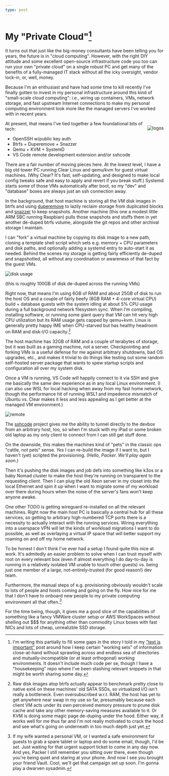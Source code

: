 ```yaml
---
type: post
---
```

# My "Private Cloud"[^1]

It turns out that just like the big-money consultants have been telling you for years, the future is in "cloud computing". However, with the right DIY attitude and some excellent open-source infrastructure code you too can run your own "private cloud" on a single robust PC and get many of the benefits of a fully-managed IT stack without all the icky oversight, vendor lock-in, or, well, money.

Because I'm an enthusiast and have had some time to kill recently I've finally gotten to invest in my personal infrastructure around this kind of "small-scale cloud computing": i.e., wiring up containers, VMs, network storage, and fast upstream Internet connections to make my personal computing environment look more like the managed servers I've worked with in recent years.

<div style="float: right">

![logos](/images/private-cloud-logos.png)

</div>

At present, that means I've tied together a few foundational bits of tech:

* OpenSSH w/public key auth
* Btrfs + Duperemove + Snazzer
* Qemu + KVM + SystemD
* VS Code remote development extension and/or sshcode

There are a fair number of moving pieces here. At the lowest level, I have a big old tower PC running Clear Linux and qemu/kvm for guest virtual machines. (Why Clear? It's fast, self-updating, and designed to make local config tweaks safe and easy to apply and revert if you break stuff.) Systemd starts some of those VMs automatically after boot, so my "dev" and "database" boxes are always just an ssh connection away.

In the background, that host machine is storing all the VM disk images in btrfs and using [duperemove](https://github.com/markfasheh/duperemove) to lazily reclaim storage from duplicated blocks and [snazzer](https://github.com/csirac2/snazzer) to keep snapshots. Another machine (this one a modest little ARM SBC running Raspbian) pulls those snapshots and stuffs them in yet another de-duped btrfs volume, alongside the git repos and other archival storage I maintain.

I can "fork" a virtual machine by copying its disk image to a new path, cloning a template shell script which sets e.g. memory + CPU parameters and disk paths, and optionally adding a systemd entry to auto-start it as needed. Behind the scenes my storage is getting fairly efficiently de-duped and snapshotted, all without any coordination or awareness of that fact by the guest VMs.

![disk usage](/images/df.png "23G used for ~100G of virtual disk")

(this is roughly 100GB of disk de-duped across the running VMs)

Right now, that means I'm using 6GB of RAM and about 25GB of disk to run the host OS and a couple of fairly beefy (8GB RAM + 4-core virtual CPU) build + database guests with the system idling at about 5% CPU usage during a full background network filesystem sync. When I'm compiling, installing software, or running some giant query that VM can hit very high CPU utilization but its RAM usage gets capped by qemu+kvm. Linux is generally pretty happy IME when CPU-starved but has healthy headroom on RAM and disk-I/O capacity.[^2]

The host machine has 32GB of RAM and a couple of terabytes of storage, but it was built as a gaming machine, not a server. Checkpointing and forking VMs is a useful defense for me against arbitrary shutdowns, bad OS upgrades, etc., and makes it trivial to do things like testing out some random self-hosted server package that wants to spew startup scripts and configuration all over my system disk.

Once a VM is running, VS Code will happily connect to it via SSH and give me basically the same dev experience as in any local Linux environment. (I can also use WSL for local hacking when away from my fast home network, though the performance hit of running WSL1 and impedence mismatch of Ubuntu vs. Clear makes it less and less appealing as I get better at the managed VM environment.)

![remote](/images/remote-editor.png)

The [sshcode](https://github.com/cdr/sshcode) project gives me the ability to tunnel directly to the devbox from an arbitrary host, too, so when I'm stuck with my iPad or some broken old laptop as my only client to connect from I can still get stuff done.

On the downside, this makes the machines kind of "pets" in the classic ops "cattle, not pets" sense. _Yes_ I can re-build the image if I want to, but I haven't (yet) scripted the provisioning. _(Hello, Packer. We'll play again soon.)_

Then it's pushing the disk images and job defs into something like k3os or a baby Nomad cluster to make the host they're running on transparent to the requesting client. Then I can plug the old Xeon server in my closet into the local Ethernet and spin it up when I want to migrate some of my workload over there during hours when the noise of the server's fans won't keep anyone awake.

One other TODO is getting wireguard re-installed on all the relevant machines. Right now the main host PC is basically a central hub for all these services, so getting to arbitrary high-numbered TCP ports there is a necessity to actually interact with the running services. Wiring everything into a userspace VPN will let the kinds of workload migrations I want to do possible, as well as overlaying a virtual IP space that will better support my roaming on and off my home network.

To be honest I don't think I've ever had a setup I found quite this nice at work. It's admitedly an easier problem to solve when I can trust myself with root on every relevant box (even if almost everything I do day-to-day is running in a relatively isolated VM unable to touch other guests) vs. being just one member of a large, not-entirely-trusted (for good reason!) dev team.

Furthermore, the manual steps of e.g. provisioning obviously wouldn't scale to lots of people and hosts coming and going on the fly. How nice for me that I don't have to onboard new people to my private computing environment all that often.[^3]

For the time being, though, it gives me a good slice of the capabilities of something like a fancy VMWare cluster setup or AWS WorkSpaces without shelling out $$$ for anything other than commodity Linux boxes with fast NICs and lots of cheap, unrealizble SSD storage.

[^1]: I'm writing this partially to fill some gaps in the story I told in my ["text is important"](/ideas/text-1.md) post around how I keep certain "working sets" of information close-at-hand without sprawling across and endless sea of directories and mutually-incompatible (or at least orthogonal) working environments. It doesn't include much code per se, though I have a "housekeeping" repo where I've been stashing relevant snippets in that might be worth sharing some day.

[^2]: Raw disk images atop btrfs actually appear to benchmark pretty close to native ext4 on these machines' old SATA SSDs, so virtualized I/O isn't really a bottleneck. Even oversubscribed w.r.t. RAM, the host has yet to get anywhere near swap in my use so far, presumably because each client VM acts under its own perceived memory pressure to prune disk cache and take any other memory-saving measures available to it. Or KVM is doing some magic page de-duping under the hood. Either way, it works well for me thus far and I'm not really motivated to crack the hood and see what's going on underneath in too much depth just yet.

[^3]: If my wife wanted a personal VM, or I wanted a safe environment for guests to grab a spare tablet or laptop and do some email, though, I'd be _set_. Just waiting for that urgent support ticket to come in any day now. And yes, Packer I still remember you sitting over there, even though you're being quiet and staring at your phone. And now I see you brought your friend Vault. Cool, we'll get that campaign set up soon. I'm gonna play a dwarven sysadmin.